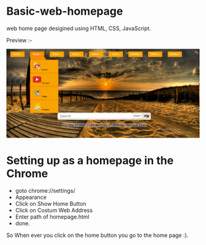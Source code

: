 # Basic-web-homepage
web home page desigined using HTML, CSS, JavaScript.

Preview :-

![Preview Image](https://github.com/ddrohit/Basic-web-homepage/blob/master/homepage.PNG)

# Setting up as a homepage in the Chrome 
+ goto chrome://settings/
+ Appearance 
+ Click on Show Home Button 
+ Click on Costum Web Address
+ Enter path of homepage.html
+ done.

So When ever you click on the home button you go to the home page :).

